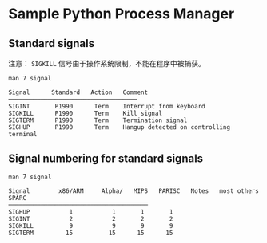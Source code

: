 # Sample Python Process Manager

## Standard signals

注意： `SIGKILL` 信号由于操作系统限制，不能在程序中被捕获。

`man 7 signal`

    Signal      Standard   Action   Comment
    ────────────────────────────────────
    SIGINT       P1990      Term    Interrupt from keyboard
    SIGKILL      P1990      Term    Kill signal
    SIGTERM      P1990      Term    Termination signal
    SIGHUP       P1990      Term    Hangup detected on controlling terminal

## Signal numbering for standard signals

`man 7 signal`

    Signal        x86/ARM     Alpha/   MIPS   PARISC   Notes   most others   SPARC
    ───────────────────────────────────────
    SIGHUP           1           1       1       1
    SIGINT           2           2       2       2
    SIGKILL          9           9       9       9
    SIGTERM         15          15      15      15
